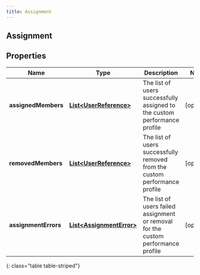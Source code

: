 ```yaml
---
title: Assignment
---
```

## Assignment


## Properties

| Name | Type | Description | Notes |
| ------------ | ------------- | ------------- | ------------- |
| **assignedMembers** | <!----><!---->[**List&lt;UserReference&gt;**](UserReference.html)<!----> | The list of users successfully assigned to the custom performance profile |  [optional] |
| **removedMembers** | <!----><!---->[**List&lt;UserReference&gt;**](UserReference.html)<!----> | The list of users successfully removed from the custom performance profile |  [optional] |
| **assignmentErrors** | <!----><!---->[**List&lt;AssignmentError&gt;**](AssignmentError.html)<!----> | The list of users failed assignment or removal for the custom performance profile |  [optional] |
{: class="table table-striped"}



